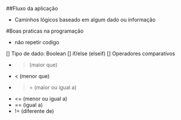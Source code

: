 ##Fluxo da aplicação

- Caminhos lógicos baseado em algum dado ou informação

#Boas praticas na programação

- não repetir codigo 


[] Tipo de dado: Boolean
[] if/else (elseif)
[] Operadores comparativos
  - >  (maior que)
  - <  (menor que)
  - >= (maior ou igual a)
  - <= (menor ou igual a)
  - == (igual a)
  - != (diferente de)